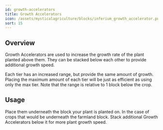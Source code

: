 ```yaml
---
id: growth-accelerators
title: Growth Accelerators
icon: /assets/mysticalagriculture/blocks/inferium_growth_accelerator.png
sort: 15
---
```


## Overview

Growth Accelerators are used to increase the growth rate of the plant planted above them. They can be stacked below each other to provide additional growth speed. 

Each tier has an increased range, but provide the same amount of growth. Placing the maximum amount of each tier will be just as efficient as using only the max tier. Note that the range is relative to 1 block below the crop.

## Usage

Place them underneath the block your plant is planted on. In the case of crops that would be underneath the farmland block. Stack additional Growth Accelerators below it for more plant growth speed.
